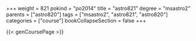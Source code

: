+++
weight = 821
pokind = "po2014"
title = "astro821"
degree = "msastro2"
parents = ["astro820"]
tags = ["msastro2", "astro821", "astro820"]
categories = ["course"]
bookCollapseSection = false
+++

{{< genCoursePage >}}
